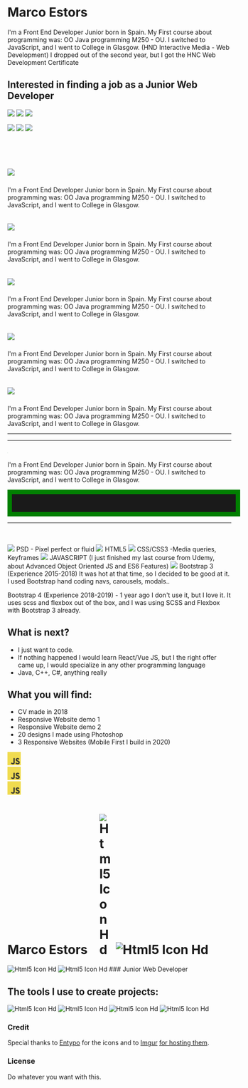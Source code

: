 
<!-- <img src="https://github.com/marcofrontend/icons-/blob/main/PHOTOSHOP-ready.png" width="100%" height="100" />  -->

<!-- # About me! -->

# Marco Estors
I'm a Front End Developer Junior born in Spain.
My First course about programming was: OO Java programming M250 - OU.
I switched to JavaScript, and I went to College in Glasgow. (HND Interactive Media - Web Development) 
I dropped out of the second year, but I got the HNC Web Development Certificate

## Interested in finding a job as a Junior Web Developer

<img src="https://github.com/marcofrontend/icons-/blob/main/PHOTOSHOP---FINAL.png" width="100" />      <img src="https://github.com/marcofrontend/icons-/blob/main/HTML---FINAL.png" width="100" />      <img src="https://github.com/marcofrontend/icons-/blob/main/CSS---FINAL.png" width="100" />  

<img src="https://github.com/marcofrontend/icons-/blob/main/SASS---FINAL.png" width="100" />  <img src="https://github.com/marcofrontend/icons-/blob/main/JS---FINAL.png" width="100" />  <img src="https://github.com/marcofrontend/icons-/blob/main/BOOTSTRAP---FINAL.png" width="100" />

<br>
<br>

##  <img src="https://github.com/marcofrontend/icons-/blob/main/PHOTOSHOP---FINAL.png" width="60" />  
I'm a Front End Developer Junior born in Spain. My First course about programming was: OO Java programming M250 - OU. I switched to JavaScript, and I went to College in Glasgow. 

##  <img src="https://github.com/marcofrontend/icons-/blob/main/HTML---FINAL.png" width="60" />
I'm a Front End Developer Junior born in Spain. My First course about programming was: OO Java programming M250 - OU. I switched to JavaScript, and I went to College in Glasgow. 

##  <img src="https://github.com/marcofrontend/icons-/blob/main/CSS---FINAL.png" width="60" />  
I'm a Front End Developer Junior born in Spain. My First course about programming was: OO Java programming M250 - OU. I switched to JavaScript, and I went to College in Glasgow. 

##  <img src="https://github.com/marcofrontend/icons-/blob/main/SASS---FINAL.png" width="100" />  

I'm a Front End Developer Junior born in Spain. My First course about programming was: OO Java programming M250 - OU. I switched to JavaScript, and I went to College in Glasgow. 

##  <img src="https://github.com/marcofrontend/icons-/blob/main/JS---FINAL.png" width="100" />  
I'm a Front End Developer Junior born in Spain. My First course about programming was: OO Java programming M250 - OU. I switched to JavaScript, and I went to College in Glasgow. 


<hr>
<hr>

<img src="C:\Users\SMART\Downloads\html5.png" style="zoom:5%;" />  

I'm a Front End Developer Junior born in Spain. My First course about programming was: OO Java programming M250 - OU. I switched to JavaScript, and I went to College in Glasgow.  


<hr style="width:100%; height: 40px; border: 10px solid green;">
<hr>

<br>
<br>

<img src="https://github.com/marcofrontend/icons-/blob/main/PHOTOSHOP-ready.png" width="100" />  
PSD - Pixel perfect or fluid  


<img src="https://github.com/marcofrontend/icons-/blob/main/HTML-ready.png" width="100" /> 
HTML5 


<img src="https://github.com/marcofrontend/icons-/blob/main/CSS-ready.png" width="100" />  
CSS/CSS3 -Media queries, Keyframes


<img src="https://github.com/marcofrontend/icons-/blob/main/JAVASCRIPT-ready.png" width="100" />  
JAVASCRIPT (I just finished my last course from Udemy, about Advanced Object Oriented JS and ES6 Features)


<img src="https://github.com/marcofrontend/icons-/blob/main/BOOTSTRAP-ready.png" width="100" />  
Bootstrap 3 (Experience 2015-2018)  
It was hot at that time, so I decided to be good at it. I used Bootstrap hand coding navs, carousels, modals.. 

Bootstrap 4 (Experience 2018-2019) - 
1 year ago I don't use it, but I love it. It uses scss and flexbox out of the box, and I was using SCSS and Flexbox with Bootstrap 3 already. 

## What is next?
- I just want to code. 
- If nothing happened I would learn React/Vue JS, but I the right offer came up, I would specialize in any other programming language
- Java, C++, C#, anything really

## What you will find:
- CV made in 2018
- Responsive Website demo 1
- Responsive Website demo 2
- 20 designs I made using Photoshop
- 3 Responsive Websites (Mobile First I build in 2020)






<!-- ![hello work ](https://images.unsplash.com/photo-1489875347897-49f64b51c1f8?ixid=MXwxMjA3fDB8MHxzZWFyY2h8Mnx8aHRtbDV8ZW58MHx8MHw%3D&ixlib=rb-1.2.1&auto=format&fit=crop&w=500&q=60 ) -->


<img src="https://raw.githubusercontent.com/github/explore/80688e429a7d4ef2fca1e82350fe8e3517d3494d/topics/javascript/javascript.png" width="30" />
<br>
<img src="https://raw.githubusercontent.com/github/explore/80688e429a7d4ef2fca1e82350fe8e3517d3494d/topics/javascript/javascript.png" width="30" />
<br>
<img src="https://raw.githubusercontent.com/github/explore/80688e429a7d4ef2fca1e82350fe8e3517d3494d/topics/javascript/javascript.png" width="30" />
<br>


# Marco Estors <img src="https://www.freeiconspng.com/uploads/html5-icon-1.png" style="display:inline-block; margin-left: 20px;" width="30" alt="Html5 Icon Hd" /> <img src="https://www.freeiconspng.com/uploads/html5-icon-1.png" width="30" alt="Html5 Icon Hd" /> 

<img src="https://www.freeiconspng.com/uploads/html5-icon-1.png" width="30" alt="Html5 Icon Hd" />

<img src="https://www.freeiconspng.com/uploads/html5-icon-1.png" width="30" alt="Html5 Icon Hd" /> 
### Junior Web Developer


## The tools I use to create projects:

<p>
 <img src="https://www.freeiconspng.com/uploads/html5-icon-1.png" width="30" alt="Html5 Icon Hd" /> 
<img src="https://www.freeiconspng.com/uploads/html5-icon-1.png" width="30" alt="Html5 Icon Hd" /> 
<img src="https://www.freeiconspng.com/uploads/html5-icon-1.png" width="30" alt="Html5 Icon Hd" /> 
<img src="https://www.freeiconspng.com/uploads/html5-icon-1.png" width="30" alt="Html5 Icon Hd" /> 


</p>








### Credit
Special thanks to [Entypo](http://www.entypo.com/) for the icons and to [Imgur](http://imgur.com/tXSoThF,1AGmwO3,yCsTjba,0o48UoR,P3YfQoD,YckIOms#0) [for hosting them](http://imgur.com/Vvy3Kru,fep1WsG,9I6NRUm,VlgBKQ9,jDRp47c,wWzX9uB).

### License
Do whatever you want with this.
